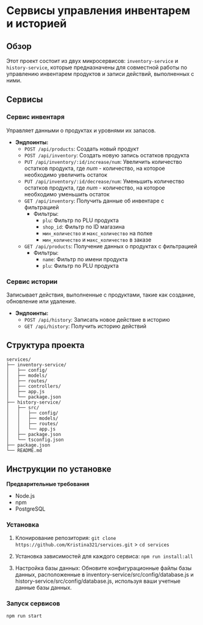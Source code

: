 # Сервисы управления инвентарем и историей

## Обзор

Этот проект состоит из двух микросервисов: `inventory-service` и `history-service`, которые предназначены для совместной работы по управлению инвентарем продуктов и записи действий, выполненных с ними.

## Сервисы

### Сервис инвентаря
Управляет данными о продуктах и уровнями их запасов.

- **Эндпоинты:**
  - `POST /api/products`: Создать новый продукт
  - `POST /api/inventory`: Создать новую запись остатков продукта
  - `PUT /api/inventory/:id/increase/num`: Увеличить количество остатков продукта, где *num* - количество, на которое необходимо увеличить остаток
  - `PUT /api/inventory/:id/decrease/num`: Уменьшить количество остатков продукта, где *num* - количество, на которое необходимо уменьшить остаток
  - `GET /api/inventory`: Получить данные об инвентаре с фильтрацией
    - Фильтры:
      - `plu`: Фильтр по PLU продукта
      - `shop_id`: Фильтр по ID магазина
      - `мин_количество` и `макс_количество` на полке
      - `мин_количество` и `макс_количество` в заказе
  - `GET /api/products`: Получение данных о продуктах с фильтрацией
    - Фильтры:
      - `name`: Фильтр по имени продукта
      - `plu`: Фильтр по PLU продукта

### Сервис истории
Записывает действия, выполненные с продуктами, такие как создание, обновление или удаление.

- **Эндпоинты:**
  - `POST /api/history`: Записать новое действие в историю
  - `GET /api/history`: Получить историю действий

## Структура проекта

```
services/
├── inventory-service/
│   ├── config/
│   ├── models/
│   ├── routes/
│   ├── controllers/
│   ├── app.js
│   └── package.json
├── history-service/
│   ├── src/
│   │   ├── config/
│   │   ├── models/
│   │   ├── routes/
│   │   └── app.js
│   ├── package.json
│   └── tsconfig.json
├── package.json
└── README.md
```

## Инструкции по установке

**Предварительные требования**
- Node.js
- npm
- PostgreSQL

### Установка
1. Клонирование репозитория:
`git clone https://github.com/Kristina321/services.git` > `cd services`

2. Установка зависимостей для каждого сервиса:
`npm run install:all`

3. Настройка базы данных:
Обновите конфигурационные файлы базы данных, расположенные в inventory-service/src/config/database.js и history-service/src/config/database.js, используя ваши учетные данные базы данных.

### Запуск сервисов
`npm run start`
